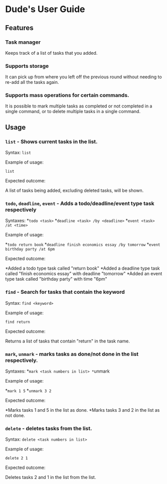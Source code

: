 # Dude's User Guide

## Features 

### Task manager

Keeps track of a list of tasks that you added.

### Supports storage

It can pick up from where you left off the previous round without needing to re-add all the tasks again.

### Supports mass operations for certain commands.

It is possible to mark multiple tasks as completed or not completed in a single command, or to delete multiple tasks in a single command.

## Usage

### `list` - Shows current tasks in the list.

Syntax: `list`

Example of usage:

`list`

Expected outcome:

A list of tasks being added, excluding deleted tasks, will be shown.

### `todo`, `deadline`, `event` - Adds a todo/deadline/event type task respectively

Syntaxes:
*`todo <task>`
*`deadline <task> /by <deadline>`
*`event <task> /at <time>`

Example of usage: 

*`todo return book`
*`deadline finish economics essay /by tomorrow`
*`event birthday party /at 6pm`

Expected outcome:

*Added a todo type task called "return book"
*Added a deadline type task called "finish economics essay" with deadline "tomorrow"
*Added an event type task called "birthday party" with time "6pm"

### `find` - Search for tasks that contain the keyword

Syntax: `find <keyword>`

Example of usage:

`find return`

Expected outcome:

Returns a list of tasks that contain "return" in the task name.

### `mark`, `unmark` - marks tasks as done/not done in the list respectively.

Syntaxes:
*`mark <task numbers in list>
*`unmark <task numbers in list>

Example of usage:

*`mark 1 5`
*`unmark 3 2`

Expected outcome:

*Marks tasks 1 and 5 in the list as done.
*Marks tasks 3 and 2 in the list as not done.

### `delete` - deletes tasks from the list.

Syntax: `delete <task numbers in list>`

Example of usage:

`delete 2 1`

Expected outcome:

Deletes tasks 2 and 1 in the list from the list.

